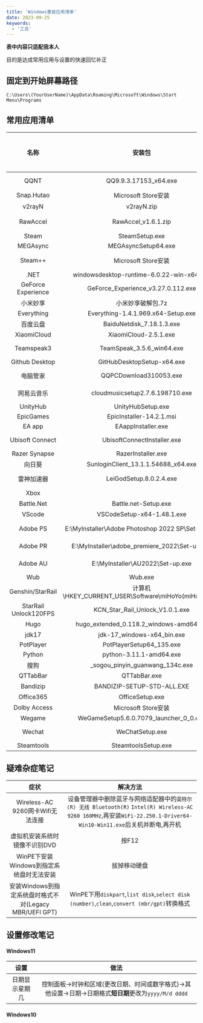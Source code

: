 ```yaml
---
title: 'Windows重装应用清单'
date: 2023-09-25
keywords:
  - '工具'
---
```


**表中内容只适配我本人**

<!--more-->

目的是达成常用应用与设置的快速回忆补正

<style>
    .post-detail-txt .table-wrapper{
        word-break: break-word;
    }

</style>

## 固定到开始屏幕路径

`C:\Users\(YourUserName)\AppData\Roaming\Microsoft\Windows\Start Menu\Programs`

## 常用应用清单

名称|安装包|应用程序目录|说明|无需重装
:--:|:--:|:--:|:--:|:--:
QQNT|QQ9.9.3.17153_x64.exe|E:\Program Files (x86)\Tencent\QQNT| |&check;
Snap.Hutao|Microsoft Store安装|
v2rayN|v2rayN.zip|D:\v2rayN|记得添加开机自启,需要先安装.NET|&check;
RawAccel|RawAccel_v1.6.1.zip|E:\MySoftware\RawAccel|C:\Users\28583\AppData\Roaming\Microsoft\Windows\Start Menu\Programs\Startup 自启动|
Steam|SteamSetup.exe|
MEGAsync|MEGAsyncSetup64.exe|
Steam++|Microsoft Store安装| |令牌:Steam++  Authenticators 2022-08-02 1708080634495.mpo
.NET|windowsdesktop-runtime-6.0.22-win-x64.exe|
GeForce Experience|GeForce_Experience_v3.27.0.112.exe
小米妙享|小米妙享破解包.7z| | |?
Everything|Everything-1.4.1.969.x64-Setup.exe|E:\Program Files\Everything| |&check;
百度云盘|BaiduNetdisk_7.18.1.3.exe|E:\MySoftware\BaiduNetdisk| |&check;
XiaomiCloud|XiaomiCloud-2.5.1.exe|
Teamspeak3|TeamSpeak_3.5.6_win64.exe|E:\Program Files\TeamSpeak 3| |&check;
Github Desktop|GitHubDesktopSetup-x64.exe| 
电脑管家|QQPCDownload310053.exe|E:\Program Files (x86)\Tencent\QQPCMgr|注册表失效因此要重装|
网易云音乐|cloudmusicsetup2.7.6.198710.exe|E:\Program Files (x86)\Netease\CloudMusic| |&check;
UnityHub|UnityHubSetup.exe|E:\Program Files\Unity Hub| |&check;
EpicGames|EpicInstaller-14.2.1.msi|D:\EpicGames\Epic Games| |&check;
EA app|EAappInstaller.exe| | |
Ubisoft Connect|UbisoftConnectInstaller.exe|E:\MySoftware\Ubisoft Game Launcher| |&check;
Razer Synapse|RazerInstaller.exe|
向日葵|SunloginClient_13.1.1.54688_x64.exe|E:\MySoftware\SunloginClient| |?
雷神加速器|LeiGodSetup.8.0.2.4.exe|E:\Program Files (x86)\LeiGod_Acc| |&check;
Xbox| | |Microsoft Store下载/XboxInstaller.exe|?
Battle.Net|Battle.net-Setup.exe|E:\MySoftware\Battle.net| |&check;
VScode|VSCodeSetup-x64-1.48.1.exe| |建议直接默认安装在c盘,重装后注册表问题丢失懒得管
Adobe PS|E:\MyInstaller\Adobe Photoshop 2022 SP\Set-up.exe|E:\PS2022\Adobe Photoshop 2022| |&check;
Adobe PR|E:\MyInstaller\adobe_premiere_2022\Set-up.exe|E:\MySoftware\Adobe Premiere Pro 2022| |&check;
Adobe AU|E:\MyInstaller\AU2022\Set-up.exe|E:\MySoftware\Adobe Audition 2022| |&check;
Wub|Wub.exe|D:\WindowsReinstall| |&check;
Genshin/StarRail|计算机\HKEY_CURRENT_USER\Software\miHoYo(miHoYoSDK)
StarRail Unlock120FPS|KCN_Star_Rail_Unlock_V1.0.1.exe| | |&check;
Hugo|hugo_extended_0.118.2_windows-amd64.zip|C:\Program Files\Hugo|将zip解压至此目录并添加进系统变量Path
jdk17|jdk-17_windows-x64_bin.exe|
PotPlayer|PotPlayerSetup64_135.exe|
Python|python-3.11.1-amd64.exe|
搜狗|_sogou_pinyin_guanwang_134c.exe| |安装位置选为E:\Program Files (x86)|
QTTabBar|QTTabBar.exe| |QTTabBarConfig-2023-4-24.xml
Bandizip|BANDIZIP-SETUP-STD-ALL.EXE|E:\MySoftware\Bandizip|Bandizip.v7.xx.x64.Patch.20201104.exe放入目录启用|&check;
Office365|OfficeSetup.exe
Dolby Access|Microsoft Store安装
Wegame|WeGameSetup5.6.0.7079_launcher_0_0.exe|D:\OtherGames\WeGame| |&check;
Wechat|WeChatSetup.exe|E:\Program Files\Tencent\WeChat| |&check;
Steamtools|SteamtoolsSetup.exe| | |&check;


## 疑难杂症笔记

症状|解决方法
:-:|:-:
Wireless-AC 9260网卡Wifi无法连接|设备管理器中删除蓝牙与网络适配器中的`英特尔(R) 无线 Bluetooth(R)` `Intel(R) Wireless-AC 9260 160MHz`,再安装`WiFi-22.250.1-Driver64-Win10-Win11.exe`后关机并断电,再开机
虚拟机安装系统时镜像不识别DVD|按F12
WinPE下安装Windows到指定系统盘时无法安装|拔掉移动硬盘
安装Windows到指定系统盘时格式不对(Legacy MBR/UEFI GPT)|WinPE下用`diskpart`,`list disk`,`select disk (number)`,`clean`,`convert (mbr/gpt)`转换格式

## 设置修改笔记

#### Windows11

设置|做法
:-:|:-:
日期显示星期几|控制面板->时钟和区域(更改日期、时间或数字格式)->其他设置->日期->日期格式**短日期**更改为`yyyy/M/d dddd`

#### Windows10